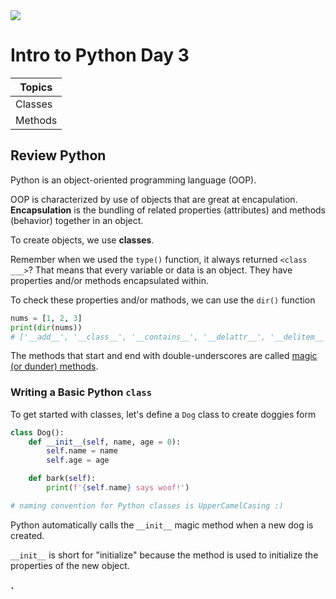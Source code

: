 <img src="https://i.imgur.com/CflwUfS.jpg">

# Intro to Python Day 3

| Topics |
| --- |
| Classes |
| Methods |

## Review Python

Python is an object-oriented programming language (OOP).

OOP is characterized by use of objects that are great at encapulation. **Encapsulation** is the bundling of related properties (attributes) and methods (behavior) together in an object.

To create objects, we use **classes**. 

Remember when we used the `type()` function, it always returned `<class ___>`?
That means that every variable or data is an object. They have properties and/or methods encapsulated within.

To check these properties and/or mathods, we can use the `dir()` function

```python
nums = [1, 2, 3]
print(dir(nums))
# ['__add__', '__class__', '__contains__', '__delattr__', '__delitem__', '__dir__', '__doc__', '__eq__', '__format__', '__ge__', '__getattribute__', '__getitem__', '__gt__', '__hash__', '__iadd__', '__imul__', '__init__', '__init_subclass__', '__iter__', '__le__', '__len__', '__lt__', '__mul__', '__ne__', '__new__', '__reduce__', '__reduce_ex__', '__repr__', '__reversed__', '__rmul__', '__setattr__', '__setitem__', '__sizeof__', '__str__', '__subclasshook__', 'append', 'clear', 'copy', 'count', 'extend', 'index', 'insert', 'pop', 'remove', 'reverse', 'sort']
```

The methods that start and end with double-underscores are called [magic (or dunder) methods](https://rszalski.github.io/magicmethods/).

### Writing a Basic Python `class`

To get started with classes, let's define a `Dog` class to create doggies form

```python
class Dog(): 
    def __init__(self, name, age = 0):
        self.name = name
        self.age = age

    def bark(self):
        print(f'{self.name} says woof!')

# naming convention for Python classes is UpperCamelCasing :)
```

Python automatically calls the `__init__` magic method when a new dog is created. 

`__init__` is short for "initialize" because the method is used to initialize the properties of the new object. 

### `

